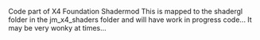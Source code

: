 Code part of X4 Foundation Shadermod
This is mapped to the shadergl folder in the jm_x4_shaders folder and will have work in progress code... It may be very wonky at times...
